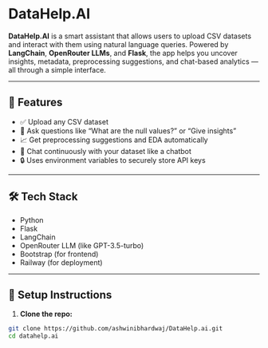 # DataHelp.AI

**DataHelp.AI** is a smart assistant that allows users to upload CSV datasets and interact with them using natural language queries. Powered by **LangChain**, **OpenRouter LLMs**, and **Flask**, the app helps you uncover insights, metadata, preprocessing suggestions, and chat-based analytics — all through a simple interface.

---

## 🚀 Features

- ✅ Upload any CSV dataset
- 💬 Ask questions like “What are the null values?” or “Give insights”
- 📈 Get preprocessing suggestions and EDA automatically
- 🧠 Chat continuously with your dataset like a chatbot
- 🔒 Uses environment variables to securely store API keys

---

## 🛠️ Tech Stack

- Python 
- Flask
- LangChain
- OpenRouter LLM (like GPT-3.5-turbo)
- Bootstrap (for frontend)
- Railway (for deployment)

---

## 🔧 Setup Instructions

1. **Clone the repo:**

```bash
git clone https://github.com/ashwinibhardwaj/DataHelp.ai.git
cd datahelp.ai
